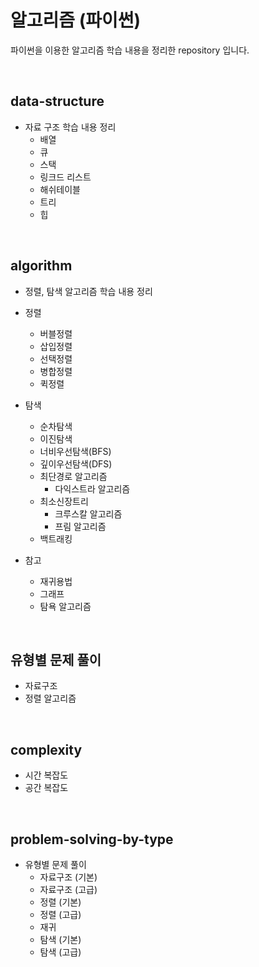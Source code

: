 # 알고리즘 (파이썬)

파이썬을 이용한 알고리즘 학습 내용을 정리한 repository 입니다.

<br>

## data-structure

- 자료 구조 학습 내용 정리
  - 배열
  - 큐
  - 스택
  - 링크드 리스트
  - 해쉬테이블
  - 트리
  - 힙

<br>

## algorithm

- 정렬, 탐색 알고리즘 학습 내용 정리

- 정렬
  - 버블정렬
  - 삽입정렬
  - 선택정렬
  - 병합정렬
  - 퀵정렬

- 탐색
  - 순차탐색
  - 이진탐색
  - 너비우선탐색(BFS)
  - 깊이우선탐색(DFS)
  - 최단경로 알고리즘
    - 다익스트라 알고리즘
  - 최소신장트리
    - 크루스칼 알고리즘
    - 프림 알고리즘
  - 백트래킹

- 참고
  - 재귀용법
  - 그래프
  - 탐욕 알고리즘

<br>

## 유형별 문제 풀이

- 자료구조
- 정렬 알고리즘

<br>

## complexity

- 시간 복잡도
- 공간 복잡도

<br>

## problem-solving-by-type

- 유형별 문제 풀이
  - 자료구조 (기본)
  - 자료구조 (고급)
  - 정렬 (기본)
  - 정렬 (고급)
  - 재귀
  - 탐색 (기본)
  - 탐색 (고급)
